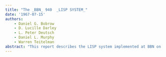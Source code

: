 ```yaml
---
title: "The _BBN_ 940  _LISP SYSTEM_"
date: '1967-07-15'
authors: 
    - Daniel G. Bobrow
    - D. Lucille Darley
    - L. Peter Deutsch
    - Daniel L. Murphy
    - Warren Teitelman
abstract: "This report describes the LISP system implemented at BBN on the SDS 940 Computer. This LISP is an upward compatible extension of LISP 1.5 for the IBM 7090, with a number of new features which make it work well as an on-line language. These new features include tracing, and conditional breakpoints in functions for debugging and a sophisticated LISP oriented editor. The BBN 940 LISP SYSTEM has a large memory store (approximately 50,000 free words) utilizing special paging techniques for a drum to provide reasonable computation times. The system includes both an interpreter, a fully compatible compiler, and an assembly language facility for inserting machine code subroutines."
---
```


